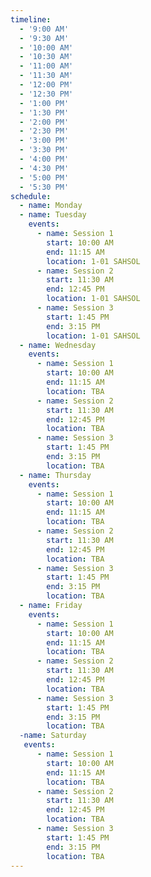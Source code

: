```yaml
---
timeline:
  - '9:00 AM'
  - '9:30 AM'
  - '10:00 AM'
  - '10:30 AM'
  - '11:00 AM'
  - '11:30 AM'
  - '12:00 PM'
  - '12:30 PM'
  - '1:00 PM'
  - '1:30 PM'
  - '2:00 PM'
  - '2:30 PM'
  - '3:00 PM'
  - '3:30 PM'
  - '4:00 PM'
  - '4:30 PM'
  - '5:00 PM'
  - '5:30 PM'
schedule:
  - name: Monday
  - name: Tuesday
    events:
      - name: Session 1
        start: 10:00 AM
        end: 11:15 AM
        location: 1-01 SAHSOL
      - name: Session 2
        start: 11:30 AM
        end: 12:45 PM
        location: 1-01 SAHSOL
      - name: Session 3
        start: 1:45 PM
        end: 3:15 PM
        location: 1-01 SAHSOL
  - name: Wednesday
    events:
      - name: Session 1
        start: 10:00 AM
        end: 11:15 AM
        location: TBA
      - name: Session 2
        start: 11:30 AM
        end: 12:45 PM
        location: TBA
      - name: Session 3
        start: 1:45 PM
        end: 3:15 PM
        location: TBA
  - name: Thursday
    events:
      - name: Session 1
        start: 10:00 AM
        end: 11:15 AM
        location: TBA
      - name: Session 2
        start: 11:30 AM
        end: 12:45 PM
        location: TBA
      - name: Session 3
        start: 1:45 PM
        end: 3:15 PM
        location: TBA
  - name: Friday
    events:
      - name: Session 1
        start: 10:00 AM
        end: 11:15 AM
        location: TBA
      - name: Session 2
        start: 11:30 AM
        end: 12:45 PM
        location: TBA
      - name: Session 3
        start: 1:45 PM
        end: 3:15 PM
        location: TBA
  -name: Saturday
   events:
      - name: Session 1
        start: 10:00 AM
        end: 11:15 AM
        location: TBA
      - name: Session 2
        start: 11:30 AM
        end: 12:45 PM
        location: TBA
      - name: Session 3
        start: 1:45 PM
        end: 3:15 PM
        location: TBA
---
```

